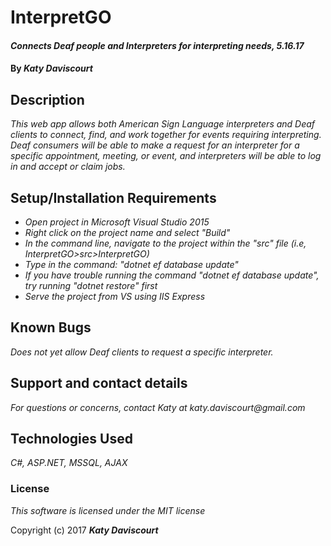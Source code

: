 # InterpretGO

#### _Connects Deaf people and Interpreters for interpreting needs, 5.16.17_

#### By _**Katy Daviscourt**_

## Description 

_This web app allows both American Sign Language interpreters and Deaf clients to connect, find, and work together for events requiring interpreting. Deaf consumers will be able to make a request for an interpreter for a specific appointment, meeting, or event, and interpreters will be able to log in and accept or claim jobs._

## Setup/Installation Requirements

* _Open project in Microsoft Visual Studio 2015_
* _Right click on the project name and select "Build"_
* _In the command line, navigate to the project within the "src" file (i.e, InterpretGO>src>InterpretGO)_
* _Type in the command: "dotnet ef database update"_
* _If you have trouble running the command "dotnet ef database update", try running "dotnet restore" first_
* _Serve the project from VS using IIS Express_

## Known Bugs

_Does not yet allow Deaf clients to request a specific interpreter._

## Support and contact details

_For questions or concerns, contact Katy at katy.daviscourt@gmail.com_

## Technologies Used

_C#, ASP.NET, MSSQL, AJAX_

### License

*This software is licensed under the MIT license*

Copyright (c) 2017 **_Katy Daviscourt_**
